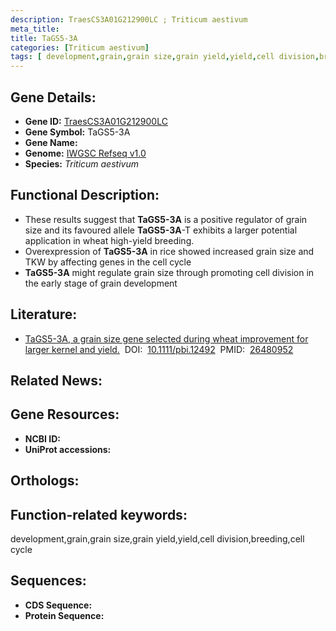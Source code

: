 ```yaml
---
description: TraesCS3A01G212900LC ; Triticum aestivum
meta_title:
title: TaGS5-3A
categories: [Triticum aestivum]
tags: [ development,grain,grain size,grain yield,yield,cell division,breeding,cell cycle ]
---
```


## Gene Details:
- **Gene ID:**	[TraesCS3A01G212900LC]()
- **Gene Symbol:** TaGS5-3A
- **Gene Name:** 
- **Genome:** [IWGSC Refseq v1.0]()
- **Species:** *Triticum aestivum*

## Functional Description:
   - These results suggest that **TaGS5-3A** is a positive regulator of grain size and its favoured allele **TaGS5-3A**-T exhibits a larger potential application in wheat high-yield breeding.
   - Overexpression of **TaGS5-3A** in rice showed increased grain size and TKW by affecting genes in the cell cycle
   - **TaGS5-3A** might regulate grain size through promoting cell division in the early stage of grain development

## Literature:
   - [TaGS5-3A, a grain size gene selected during wheat improvement for larger kernel and yield.]( https://onlinelibrary.wiley.com/doi/10.1111/pbi.12492)&nbsp;&nbsp;DOI:&nbsp;&nbsp;[10.1111/pbi.12492](https://onlinelibrary.wiley.com/doi/10.1111/pbi.12492)&nbsp;&nbsp;PMID:&nbsp;&nbsp;[26480952](https://pubmed.ncbi.nlm.nih.gov/26480952/)

## Related News:

## Gene Resources:
- **NCBI ID:** [](https://www.ncbi.nlm.nih.gov/gene/?term=)
- **UniProt accessions:** [](https://www.uniprot.org/uniprotkb//entry)

## Orthologs:

## Function-related keywords:
development,grain,grain size,grain yield,yield,cell division,breeding,cell cycle

## Sequences:
- **CDS Sequence:**
- **Protein Sequence:**
